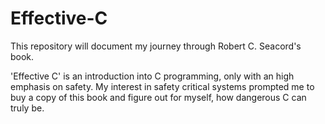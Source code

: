 # Effective-C
This repository will document my journey through Robert C. Seacord's book.

'Effective C' is an introduction into C programming, only with an high emphasis on safety. My interest in safety critical systems prompted me to buy a copy of this book and figure out for myself, how dangerous C can truly be. 

